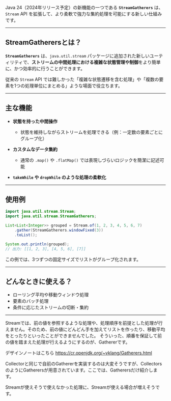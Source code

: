 Java 24（2024年リリース予定）の新機能の一つである **`StreamGatherers`** は、`Stream` API を拡張して、より柔軟で強力な集約処理を可能にする新しい仕組みです。

---

##  **StreamGatherersとは？**

**`StreamGatherers`** は、`java.util.stream` パッケージに追加された新しいユーティリティで、**ストリームの中間処理における複雑な状態管理や制御**をより簡単に、かつ効率的に行うことができます。

従来の `Stream` API では難しかった「複雑な状態遷移を含む処理」や「複数の要素を1つの処理単位にまとめる」ような場面で役立ちます。

---

##  **主な機能**

- **状態を持った中間操作**
  - 状態を維持しながらストリームを処理できる（例：一定数の要素ごとにグループ化）
  
- **カスタムなデータ集約**
  - 通常の `.map()` や `.flatMap()` では表現しづらいロジックを簡潔に記述可能
  
- **`takeWhile` や `dropWhile` のような処理の柔軟化**

---

##  使用例

```java
import java.util.stream.Stream;
import java.util.stream.StreamGatherers;

List<List<Integer>> grouped = Stream.of(1, 2, 3, 4, 5, 6, 7)
    .gather(StreamGatherers.windowFixed(3))
    .toList();

System.out.println(grouped); 
// 出力: [[1, 2, 3], [4, 5, 6], [7]]
```

この例では、3つずつの固定サイズでリストがグループ化されます。

---

##  どんなときに使える？

- ローリング平均や移動ウィンドウ処理
- 要素のバッチ処理
- 条件に応じたストリームの切断・集約

---

Streamでは、前の値を参照するような処理や、処理順序を前提とした処理が行えません。そのため、前の値にどんどん手を加えてリストを作ったり、移動平均をとったりといったことができませんでした。
そういった、順番を保証して前の値を踏まえた処理が行えるようにするのが、Gathererです。

デザインノートはこちら
https://cr.openjdk.org/~vklang/Gatherers.html

Collectorと同じで自前のGathererを実装するのは大変そうですが、CollectorsのようにGatherersが用意されています。ここでは、Gatherersだけ紹介します。

Streamが使えそうで使えなかった処理に、Streamが使える場合が増えそうです。
